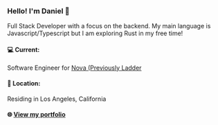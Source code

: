 ### Hello! I'm Daniel 👋
Full Stack Developer with a focus on the backend. My main language is Javascript/Typescript but I am exploring Rust in my free time!

#### 💻 Current:
Software Engineer for [Nova (Previously Ladder](https://joinnova.co/c/home)

#### 🏡 Location:
Residing in Los Angeles, California

#### 🌐 [View my portfolio](https://danielsu.dev)
